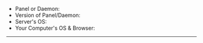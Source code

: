 <!---
Please take a little time to submit a good issue. It makes our life easier and the issue will be resolved quicker.

!!! GitHub is NOT the place for difficulties setting up this software. Please use it for bugs and feature requests only. If you have issues setting up the panel or the daemon visit our Discord server: https://pterodactyl.io/discord

If you are submitting a feature request please remove everything in here. Then give a detailed explanation what you want to have implemented and why that would be a good addition.

Please also try to give the issue a good title: It should summarize your issue in a few words and help us see what the issue is about in a glance. Things like "Panel is not working" do not help.

--- You can delete everything above this line. --->

<!--- Please fill in the following basic information --->
* Panel or Daemon: 
* Version of Panel/Daemon: 
* Server's OS: 
* Your Computer's OS & Browser: 

------------------------

<!---
Please provide as much information about your issue as needed. Include precise steps to reproduce the issue and provide logs of the components that didn't work as expected.

Please provide additional information, depending on what you have issues with:
Panel: `php -v` (the php version in use).
Daemon: `uname -a` and `docker info` (your kernel version and information regarding docker)
--->
